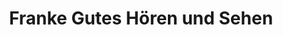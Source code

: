 ---
title: "Franke Gutes Hören und Sehen"
url: /schlitz/franke-gutes-hoeren-und-sehen/
shop: Schmuck
---
